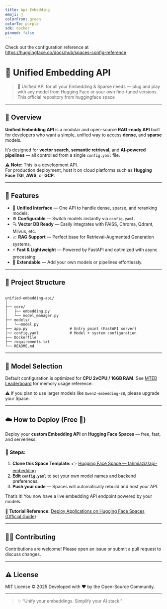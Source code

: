 ```yaml
---
title: Api Embedding
emoji: 🐠
colorFrom: green
colorTo: purple
sdk: docker
pinned: false
---
```


Check out the configuration reference at https://huggingface.co/docs/hub/spaces-config-reference

# 🧠 Unified Embedding API

> 🧩 Unified API for all your Embedding & Sparse needs — plug and play with any model from Hugging Face or your own fine-tuned versions. This official repository from huggingface space

---

## 🚀 Overview

**Unified Embedding API** is a modular and open-source **RAG-ready API** built for developers who want a simple, unified way to access **dense**, and **sparse** models.

It’s designed for **vector search**, **semantic retrieval**, and **AI-powered pipelines** — all controlled from a single `config.yaml` file.

⚠️ **Note:** This is a development API.  
For production deployment, host it on cloud platforms such as **Hugging Face TGI**, **AWS**, or **GCP**.

---

## 🧩 Features

- 🧠 **Unified Interface** — One API to handle dense, sparse, and reranking models.
- ⚙️ **Configurable** — Switch models instantly via `config.yaml`.
- 🔍 **Vector DB Ready** — Easily integrates with FAISS, Chroma, Qdrant, Milvus, etc.
- 📈 **RAG Support** — Perfect base for Retrieval-Augmented Generation systems.
- ⚡ **Fast & Lightweight** — Powered by FastAPI and optimized with async processing.
- 🧰 **Extendable** — Add your own models or pipelines effortlessly.

---

## 📁 Project Structure

```

unified-embedding-api/
│
├── core/
│   ├── embedding.py         
│   └── model_manager.py     
├── models/
|   └──model.py
├── app.py                   # Entry point (FastAPI server)
|── config.yaml              # Model + system configuration
├── Dockerfile                 
├── requirements.txt
└── README.md

```
---
## 🧩 Model Selection

Default configuration is optimized for **CPU 2vCPU / 16GB RAM**. See [MTEB Leaderboard](https://huggingface.co/spaces/mteb/leaderboard) for memory usage reference.

⚠️ If you plan to use larger models like `Qwen2-embedding-8B`, please upgrade your Space.

---

## ☁️ How to Deploy (Free 🚀)

Deploy your **custom Embedding API** on **Hugging Face Spaces** — free, fast, and serverless.

### 🔧 Steps:

1. **Clone this Space Template:**
   👉 [Hugging Face Space — fahmiaziz/api-embedding](https://huggingface.co/spaces/fahmiaziz/api-embedding)
2. **Edit `config.yaml`** to set your own model names and backend preferences.
3. **Push your code** — Spaces will automatically rebuild and host your API.

That’s it! You now have a live embedding API endpoint powered by your models.

📘 **Tutorial Reference:**
[Deploy Applications on Hugging Face Spaces (Official Guide)](https://huggingface.co/blog/HemanthSai7/deploy-applications-on-huggingface-spaces)

---


## 🧑‍💻 Contributing

Contributions are welcome!
Please open an issue or submit a pull request to discuss changes.

---

## ⚠️ License

MIT License © 2025
Developed with ❤️ by the Open-Source Community.

---

> ✨ “Unify your embeddings. Simplify your AI stack.”

